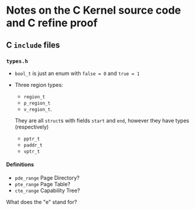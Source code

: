 # Notes on the C Kernel source code and C refine proof

## C `include` files

### `types.h`

* `bool_t` is just an enum with `false = 0` and `true = 1`
* Three region types:
    - `region_t`
    - `p_region_t`
    - `v_region_t`.

    They are all `struct`s with fields `start` and `end`, however they
    have types (respectively)
    - `pptr_t`
    - `paddr_t`
    - `vptr_t`

#### Definitions 

* `pde_range` Page Directory? 
* `pte_range` Page Table? 
* `cte_range` Capability Tree?

What does the "e" stand for?

